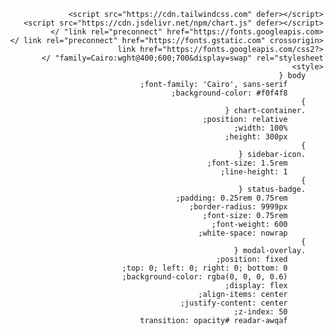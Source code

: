 <!DOCTYPE html>
<html lang="ar" dir="rtl">
<head>
    <meta charset="UTF-8" />
    <meta name="viewport" content="width=device-width, initial-scale=1" />
    <title>نظام المتابعة المتكامل - دائرة أوقاف المحافظات</title>

    <script src="https://cdn.tailwindcss.com" defer></script>
    <script src="https://cdn.jsdelivr.net/npm/chart.js" defer></script>
    <link rel="preconnect" href="https://fonts.googleapis.com" />
    <link rel="preconnect" href="https://fonts.gstatic.com" crossorigin />
    <link href="https://fonts.googleapis.com/css2?family=Cairo:wght@400;600;700&display=swap" rel="stylesheet" />
    <style>
        body {
            font-family: 'Cairo', sans-serif;
            background-color: #f0f4f8;
        }
        .chart-container {
            position: relative;
            width: 100%;
            height: 300px;
        }
        .sidebar-icon {
            font-size: 1.5rem;
            line-height: 1;
        }
        .status-badge {
            padding: 0.25rem 0.75rem;
            border-radius: 9999px;
            font-size: 0.75rem;
            font-weight: 600;
            white-space: nowrap;
        }
        .modal-overlay {
            position: fixed;
            top: 0; left: 0; right: 0; bottom: 0;
            background-color: rgba(0, 0, 0, 0.6);
            display: flex;
            align-items: center;
            justify-content: center;
            z-index: 50;
            transition: opacity# readar-awqaf
